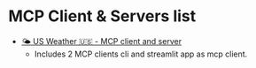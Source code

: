 # MCP Client & Servers list

- [🌤️ US Weather 🇺🇸 - MCP client and server](./weather)
  - Includes 2 MCP clients cli and streamlit app as mcp client.